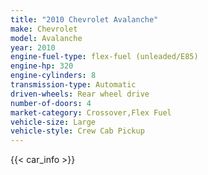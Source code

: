 ```yaml
---
title: "2010 Chevrolet Avalanche"
make: Chevrolet
model: Avalanche
year: 2010
engine-fuel-type: flex-fuel (unleaded/E85)
engine-hp: 320
engine-cylinders: 8
transmission-type: Automatic
driven-wheels: Rear wheel drive
number-of-doors: 4
market-category: Crossover,Flex Fuel
vehicle-size: Large
vehicle-style: Crew Cab Pickup
---
```


{{< car_info >}}
